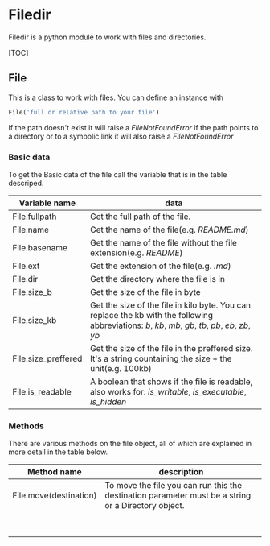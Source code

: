 # Filedir

Filedir is a python module to work with files and directories.

[TOC]



## File

This is a class to work with files. You can define an instance with

```python
File('full or relative path to your file')
```

If the path doesn't exist it will raise a *FileNotFoundError* if the path points to a directory or to a symbolic link it will also raise a *FileNotFoundError* 

### Basic data

To get the Basic data of the file call the variable that is in the table descriped.

| Variable name       | data                                                         |
| ------------------- | ------------------------------------------------------------ |
| File.fullpath       | Get the full path of the file.                               |
| File.name           | Get the name of the file(e.g. *README.md*)                   |
| File.basename       | Get the name of the file without the file extension(e.g. *README*) |
| File.ext            | Get the extension of the file(e.g. *.md*)                    |
| File.dir            | Get the directory where the file is in                       |
| File.size_b         | Get the size of the file in byte                             |
| File.size_kb        | Get the size of the file in kilo byte. You can replace the kb with the following abbreviations: *b*, *kb*, *mb*, *gb*, *tb*, *pb*, *eb*, *zb*, *yb* |
| File.size_preffered | Get the size of the file in the preffered size. It's a string countaining the size + the unit(e.g. 100kb) |
| File.is_readable    | A boolean that shows if the file is readable, also works for: *is_writable*, *is_executable*, *is_hidden* |

### Methods

There are various methods on the file object, all of which are explained in more detail in the table below.

| Method name            | description                                                  |
| ---------------------- | ------------------------------------------------------------ |
| File.move(destination) | To move the file you can run this the destination parameter must be a string or a Directory object. |
|                        |                                                              |
|                        |                                                              |
|                        |                                                              |
|                        |                                                              |
|                        |                                                              |
|                        |                                                              |
|                        |                                                              |
|                        |                                                              |

